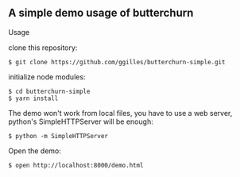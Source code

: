 A simple demo usage of butterchurn
----------------------------------

Usage

clone this repository:

	$ git clone https://github.com/ggilles/butterchurn-simple.git


initialize node modules:

	$ cd butterchurn-simple
	$ yarn install

The demo won't work from local files, you have to use a web server,
python's SimpleHTTPServer will be enough:

	$ python -m SimpleHTTPServer

Open the demo:

	$ open http://localhost:8000/demo.html
